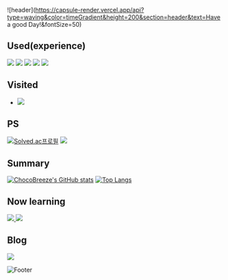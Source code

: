 ![header](https://capsule-render.vercel.app/api?type=waving&color=timeGradient&height=200&section=header&text=Have a good Day!&fontSize=50)

## Used(experience)
<a href = "https://github.com/ChocoBreeze"> <img src="https://img.shields.io/badge/C++-red.svg?style=flat-square&logo=c%2B%2B&logoColor=white"/></a>
<a href = "https://github.com/ChocoBreeze"> <img src="https://img.shields.io/badge/Python-orange.svg?style=flat-square&logo=Python&logoColor=white"/></a>
<a href = "https://github.com/ChocoBreeze"> <img src="https://img.shields.io/badge/Visual Studio-yellow.svg?style=flat-square&logo=Visual Studio&logoColor=white"/></a>
<a href = "https://github.com/ChocoBreeze"> <img src="https://img.shields.io/badge/Visual Studio Code-yellowgreen.svg?style=flat-square&logo=Visual Studio Code&logoColor=white"/></a>
<a href = "https://github.com/ChocoBreeze"> <img src="https://img.shields.io/badge/IntelliJ IDEA-green.svg?style=flat-square&logo=IntelliJ IDEA&logoColor=white"/></a>

## Visited
- <a href="https://github.com/ChocoBreeze"><img src = "https://hits.seeyoufarm.com/api/count/incr/badge.svg?url=https%3A%2F%2Fgithub.com%2FChocoBreeze&count_bg=%23000000&title_bg=%23FF0000&icon=github.svg&icon_color=%23E7E7E7&title=GitHub&edge_flat=false"/></a>

## PS
[![Solved.ac프로필](http://mazassumnida.wtf/api/v2/generate_badge?boj=ds030337)](https://solved.ac/ds030337)
<img src="http://mazandi.herokuapp.com/api?handle=ds030337&theme=warm"/>

## Summary
[![ChocoBreeze's GitHub stats](https://github-readme-stats.vercel.app/api?username=ChocoBreeze)](https://github.com/ChocoBreeze/github-readme-stats)
[![Top Langs](https://github-readme-stats.vercel.app/api/top-langs/?username=ChocoBreeze&layout=compact)](https://github.com/ChocoBreeze/github-readme-stats)

## Now learning
<a href = "https://github.com/ChocoBreeze"><img src="https://img.shields.io/badge/Kotlin-red?style=flat-square&logo=Kotlin&logoColor=white"/> </a>
<a href = "https://github.com/ChocoBreeze"> <img src="https://img.shields.io/badge/Vue.js-orange?style=flat-square&logo=Vue.js&logoColor=white"/></a>

## Blog
<a href = "https://blog.naver.com/ds030337"> <img src="https://img.shields.io/badge/ChocoBreeze-Green?style=flat-square&logo=Naver&logoColor=white"/> </a>

![Footer](https://capsule-render.vercel.app/api?type=waving&color=timeGradient&height=200&section=footer)

<!--
**ChocoBreeze/ChocoBreeze** is a ✨ _special_ ✨ repository because its `README.md` (this file) appears on your GitHub profile.
https://simpleicons.org/ : 아이콘.
Here are some ideas to get you started:

- 🔭 I’m currently working on ...
- 🌱 I’m currently learning ...
- 👯 I’m looking to collaborate on ...
- 🤔 I’m looking for help with ...
- 💬 Ask me about ...
- 📫 How to reach me: ...
- 😄 Pronouns: ...
- ⚡ Fun fact: ...
-->
